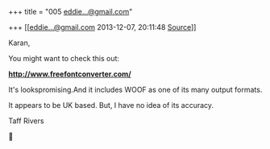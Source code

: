 +++
title = "005 eddie...@gmail.com"

+++
[[eddie...@gmail.com	2013-12-07, 20:11:48 [Source](https://groups.google.com/g/samskrita/c/Tu__p8HE0TI)]]



  

Karan,

  

 You might want to check this out:

  

 **<http://www.freefontconverter.com/>**

  

It's lookspromising.And it includes WOOF as one of its many output formats.

  

It appears to be UK based. But, I have no idea of its accuracy.

  

  

 Taff Rivers



